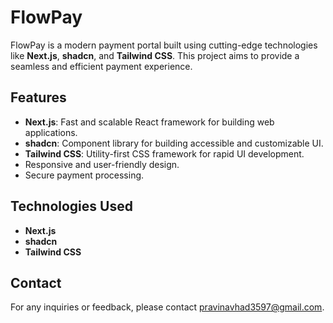 # FlowPay

FlowPay is a modern payment portal built using cutting-edge technologies like **Next.js**, **shadcn**, and **Tailwind CSS**. This project aims to provide a seamless and efficient payment experience.

## Features

- **Next.js**: Fast and scalable React framework for building web applications.
- **shadcn**: Component library for building accessible and customizable UI.
- **Tailwind CSS**: Utility-first CSS framework for rapid UI development.
- Responsive and user-friendly design.
- Secure payment processing.



## Technologies Used

- **Next.js**
- **shadcn**
- **Tailwind CSS**


<!-- ## License

This project is licensed under the [MIT License](LICENSE). -->

## Contact

For any inquiries or feedback, please contact pravinavhad3597@gmail.com.